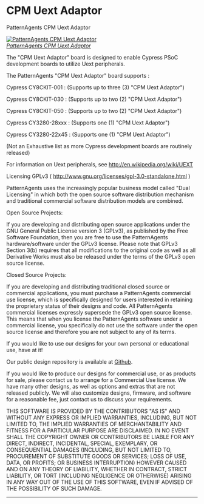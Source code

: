 CPM Uext Adaptor
====================

PatternAgents CPM Uext Adaptor

[![PatternAgents CPM Uext Adaptor](http://www.patternagents.com/img/projects/CPM_Uext/CPM_Uext_model.png)  
*PatternAgents CPM Uext Adaptor*](http://www.patternagents.com/projects/CPM_Uext.html)

The "CPM Uext Adaptor" board is designed to enable Cypress PSoC development boards to utilize Uext peripherals.

The PatternAgents "CPM Uext Adaptor" board supports :

Cypress CY8CKIT-001 : (Supports up to three (3) "CPM Uext Adaptor")

Cypress CY8CKIT-030 : (Supports up to two (2) "CPM Uext Adaptor")

Cypress CY8CKIT-050 : (Supports up to two (2) "CPM Uext Adaptor")

Cypress CY3280-28xxx : (Supports one (1) "CPM Uext Adaptor")

Cypress CY3280-22x45 : (Supports one (1) "CPM Uext Adaptor")

(Not an Exhaustive list as more Cypress development boards are routinely released)

For information on Uext peripherals, see http://en.wikipedia.org/wiki/UEXT

Licensing GPLv3 ( http://www.gnu.org/licenses/gpl-3.0-standalone.html )

PatternAgents uses the increasingly popular business model called "Dual Licensing" 
in which both the open source software distribution mechanism and traditional commercial software distribution models are combined.

Open Source Projects:        

If you are developing and distributing open source applications under the GNU General Public License version 3 (GPLv3), 
as published by the Free Software Foundation, then you are free to use the PatternAgents hardware/software under the GPLv3 license. 
Please note that GPLv3 Section 3(b) requires that all modifications to the original code as well as all Derivative Works 
must also be released under the terms of the GPLv3 open source license.

Closed Source Projects:

If you are developing and distributing traditional closed source or commercial applications, 
you must purchase a PatternAgents commercial use license, 
which is specifically designed for users interested in retaining the proprietary status of their designs and code. 
All PatternAgents commercial licenses expressly supersede the GPLv3 open source license. 
This means that when you license the PatternAgents software under a commercial license, 
you specifically do not use the software under the open source license and therefore you are not subject to any of its terms.
        
If you would like to use our designs for your own personal or educational use, have at it! 

Our public design repository is available at <a href="https://github.com/patternagents">Github</a>.

If you would like to produce our designs for commercial use, or as products for sale, 
please contact us to arrange for a Commercial Use license. We have many other designs, 
as well as options and extras that are not released publicly. 
We will also customize designs, firmware, and software for a reasonable fee, just contact us to discuss your requirements.

THIS SOFTWARE IS PROVIDED BY THE CONTRIBUTORS "AS IS" AND WITHOUT ANY EXPRESS OR IMPLIED WARRANTIES, 
INCLUDING, BUT NOT LIMITED TO, THE IMPLIED WARRANTIES OF MERCHANTABILITY AND FITNESS FOR A PARTICULAR PURPOSE ARE DISCLAIMED. 
IN NO EVENT SHALL THE COPYRIGHT OWNER OR CONTRIBUTORS BE LIABLE FOR ANY DIRECT, INDIRECT, INCIDENTAL, SPECIAL, EXEMPLARY, 
OR CONSEQUENTIAL DAMAGES (INCLUDING, BUT NOT LIMITED TO, PROCUREMENT OF SUBSTITUTE GOODS OR SERVICES; LOSS OF USE, DATA, 
OR PROFITS; OR BUSINESS INTERRUPTION) HOWEVER CAUSED AND ON ANY THEORY OF LIABILITY, WHETHER IN CONTRACT, 
STRICT LIABILITY, OR TORT (INCLUDING NEGLIGENCE OR OTHERWISE) ARISING IN ANY WAY OUT OF THE USE OF THIS SOFTWARE, 
EVEN IF ADVISED OF THE POSSIBILITY OF SUCH DAMAGE. 

-------------------------------------------------------------------------------------------
